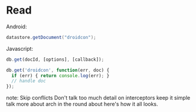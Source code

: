 #  Read


Android:
```java
datastore.getDocument("droidcon");
```

Javascript:
```javascript
db.get(docId, [options], [callback]);

db.get('droidcon', function(err, doc) {
  if (err) { return console.log(err); }
  // handle doc
});
```
note:
    Skip conflicts
    Don't talk too much detail on interceptors
    keep it simple
    talk more about arch in the round about here's how it all looks.
